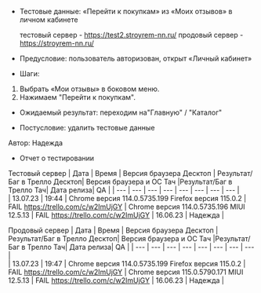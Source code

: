 * Тестовые данные: «Перейти к покупкам» из «Моих отзывов» в личном кабинете 

	тестовый сервер - https://test2.stroyrem-nn.ru/   продовый сервер - https://stroyrem-nn.ru/

* Предусловие: пользователь авторизован, открыт «Личный кабинет»

* Шаги:
1.	Выбрать «Мои отзывы» в боковом меню.
2.	Нажимаем "Перейти к покупкам".

* Ожидаемый результат: переходим на"Главную" / "Каталог"

* Постусловие: удалить тестовые данные

Автор: Надежда

* Отчет о тестировании
  
Тестовый сервер
| Дата | Время | Версия браузера Десктоп | Результат/Баг в Трелло Десктоп|  Версия браузера и ОС Тач |Результат/Баг в Трелло Тач| Дата релиза| QA  |
| --- | --- | --- | --- |  --- | --- | --- | --- |   
| 13.07.23 | 19:44 | Chrome версия 114.0.5735.199 Firefox версия 115.0.2 | FAIL https://trello.com/c/w2ImUjGY | Chrome версия 114.0.5735.196 MIUI 12.5.13 | FAIL https://trello.com/c/w2ImUjGY | 16.06.23 | Надежда |  

Продовый сервер
| Дата | Время | Версия браузера Десктоп | Результат/Баг в Трелло Десктоп|  Версия браузера и ОС Тач |Результат/Баг в Трелло Тач| Дата релиза| QA |
| --- | --- | --- | --- |  --- | --- | --- | --- |   
| 13.07.23 | 19:47 | Chrome версия 114.0.5735.199 Firefox версия 115.0.2 | FAIL https://trello.com/c/w2ImUjGY | Chrome версия 115.0.5790.171 MIUI 12.5.13 | FAIL https://trello.com/c/w2ImUjGY | 16.06.23 | Надежда |  